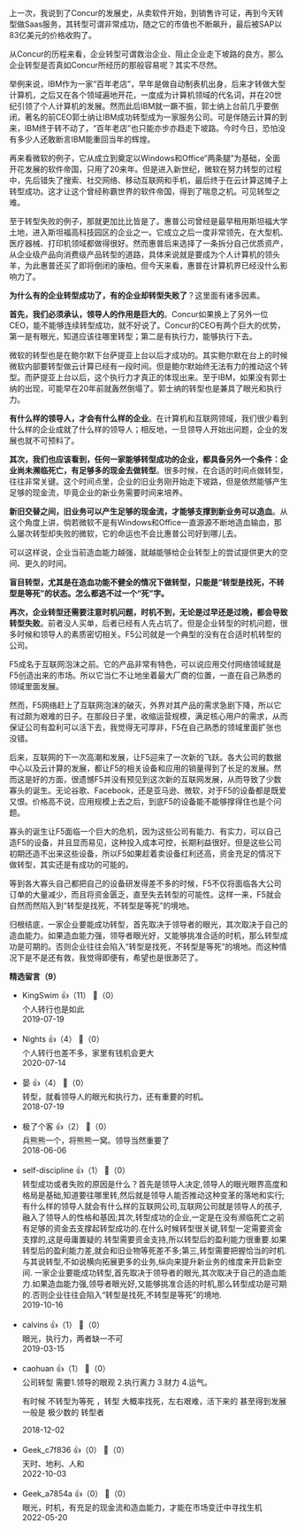 上一次，我说到了Concur的发展史，从卖软件开始，到销售许可证，再到今天转型做Saas服务，其转型可谓非常成功，随之它的市值也不断飙升，最后被SAP以83亿美元的价格收购了。

从Concur的历程来看，企业转型可谓救治企业、阻止企业走下坡路的良方。那么企业转型是否真如Concur所经历的那般容易呢？其实不尽然。

举例来说，IBM作为一家“百年老店”，早年是做自动制表机出身，后来才转做大型计算机，之后又在各个领域遍地开花，一度成为计算机领域的代名词，并在20世纪引领了个人计算机的发展。然而此后IBM就一蹶不振，郭士纳上台前几乎要倒闭，著名的前CEO郭士纳让IBM成功转型成为一家服务公司。可是伴随云计算的到来，IBM终于转不动了，“百年老店”也只能亦步亦趋走下坡路。今时今日，恐怕没有多少人还敢断言IBM能重回当年的辉煌。

再来看微软的例子，它从成立到奠定以Windows和Office“两条腿”为基础，全面开花发展的软件帝国，只用了20来年。但是进入新世纪，微软在努力转型的过程中，先后错失了搜索、社交网络、移动互联网和手机，最后终于在云计算这摊子上转型成功。这才让这个曾经称霸世界的软件帝国，得到了喘息之机。可见转型之难。

至于转型失败的例子，那就更加比比皆是了。惠普公司曾经是最早租用斯坦福大学土地，进入斯坦福高科技园区的企业之一。它成立之后一度非常领先，在大型机、医疗器械、打印机领域都做得很好。然而惠普后来选择了一条拆分自己优质资产，从企业级产品向消费级产品转型的道路，具体来说就是要成为个人计算机的领头羊，为此惠普还买了即将倒闭的康柏。但今天来看，惠普在计算机界已经没什么影响力了。

**为什么有的企业转型成功了，有的企业却转型失败了**？这里面有诸多因素。

**首先，我们必须承认，领导人的作用是巨大的**。Concur如果换上了另外一位CEO，能不能够连续转型成功，就不好说了。Concur的CEO有两个巨大的优势，第一是有眼光，知道应该往哪里转型；第二是有执行力，能够执行下去。

微软的转型也是在鲍尔默下台萨提亚上台以后才成功的。其实鲍尔默在台上的时候微软内部要转型做云计算已经有一段时间。但是鲍尔默始终无法有力的推动这个转型。而萨提亚上台以后，这个执行力才真正的体现出来。至于IBM，如果没有郭士纳的出现，可能早在20年前就轰然倒塌了。郭士纳的转型也是兼具了眼光和执行力。

**有什么样的领导人，才会有什么样的企业**。在计算机和互联网领域，我们很少看到什么样的企业成就了什么样的领导人；相反地，一旦领导人开始出问题，企业的发展也就不可预料了。

**其次，我们也应该看到，任何一家能够转型成功的企业，都具备另外一个条件：企业尚未濒临死亡，有足够多的现金去做转型**。很多时候，在合适的时间点做转型，往往非常关键。这个时间点里，企业的旧业务刚开始走下坡路，但是依然能够产生足够的现金流，毕竟企业的新业务需要时间来培养。

**新旧交替之间，旧业务可以产生足够的现金流，才能够支撑到新业务可以造血**。从这个角度上讲，倘若微软不是有Windows和Office一直源源不断地造血输血，那么屡次转型却失败的微软，它的命运也不会比惠普公司好到哪儿去。

可以这样说，企业当前造血能力越强，就越能够给企业转型上的尝试提供更大的空间、更久的时间。

**盲目转型，尤其是在造血功能不健全的情况下做转型，只能是“转型是找死，不转型是等死”的状态。怎么都逃不过一个“死”字。**

**再次，企业转型还需要注意时机问题，时机不到，无论是过早还是过晚，都会导致转型失败**。前者没人买单，后者已经有人先占坑了。但是企业转型的时机问题，很多时候和领导人的素质密切相关。F5公司就是一个典型的没有在合适时机转型的公司。

F5成名于互联网泡沫之前。它的产品非常有特色，可以说应用交付网络领域就是F5创造出来的市场。所以它当仁不让地坐着最大厂商的位置，一直在自己熟悉的领域里面发展。

然而，F5网络赶上了互联网泡沫的破灭，外界对其产品的需求急剧下降，所以它有过颇为艰难的日子。在那段日子里，收缩运营规模，满足核心用户的需求，从而保证公司有盈利可以活下去，我觉得无可厚非，F5在自己熟悉的领域里面扩张也没错。

后来，互联网的下一次高潮和发展，让F5迎来了一次新的飞跃。各大公司的数据中心以及云计算的发展，都让F5的相关设备和应用的销量得到了长足的发展。然而这是好的方面，很遗憾F5并没有预见到这次新的互联网发展，从而导致了少数寡头的诞生。无论谷歌、Facebook，还是亚马逊、微软，对于F5的设备都是既爱又恨。价格高不说，应用规模上去之后，到底F5的设备能不能够撑得住也是个问题。

寡头的诞生让F5面临一个巨大的危机，因为这些公司有能力、有实力，可以自己造F5的设备，并且显而易见，这种投入成本可控，长期利益很好。但是这些公司初期还造不出来这些设备，所以F5如果趁着卖设备红利还高，资金充足的情况下做转型，其实还是有成功的可能的。

等到各大寡头自己都把自己的设备研发得差不多的时候，F5不仅将面临各大公司订单的大量减少，而且将资金匮乏，直至失去转型的可能性。这样一来，F5就会自然而然陷入到“转型是找死，不转型是等死”的境地。

归根结底，一家企业要能成功转型，首先取决于领导者的眼光，其次取决于自己的造血能力。如果造血能力强，领导者眼光好，又能够挑准合适的时机，那么转型成功是可期的。否则企业往往会陷入“转型是找死，不转型是等死”的境地。而这种情况下是不是还有救，我觉得即便有，希望也是很渺茫了。
<div><strong>精选留言（9）</strong></div><ul>
<li><span>KingSwim</span> 👍（11） 💬（0）<div>个人转行也是如此</div>2019-07-19</li><br/><li><span>Nights</span> 👍（4） 💬（0）<div>个人转行也差不多，家里有钱机会更大</div>2020-07-14</li><br/><li><span>晏</span> 👍（4） 💬（0）<div>转型，就看领导人的眼光和执行力，还有重要的时机。</div>2018-07-19</li><br/><li><span>极了个客</span> 👍（2） 💬（0）<div>兵熊熊一个，将熊熊一窝。领导当然重要了</div>2018-06-06</li><br/><li><span>self-discipline</span> 👍（1） 💬（0）<div>转型成功或者失败的原因是什么？首先是领导人决定,领导人的眼光眼界高度和格局是基础,知道要往哪里转,然后就是领导人能否推动这种变革的落地和实行;有什么样的领导人就会有什么样的互联网公司,互联网公司就是领导人的孩子,融入了领导人的性格和基因;其次,转型成功的企业,一定是在没有濒临死亡之前有足够的资金去支撑起转型成功的.在什么时候转型很关键,转型一定需要资金支撑的,这是毋庸置疑的.转型需要资金支持,所以转型后的盈利能力很重要.如果转型后的盈利能力差,就会和旧业物等死差不多;第三,转型需要把握恰当的时机.与其说转型,不如说横向拓展更多的业务,纵向来提升新业务的维度来开启新空间.
一家企业要能成功转型,首先取决于领导者的眼光,其次取决于自己的造血能力.如果造血能力强,领导者眼光好,又能够挑准合适的时机,那么转型成功是可期的.否则企业往往会陷入“转型是找死,不转型是等死”的境地.</div>2019-10-16</li><br/><li><span>calvins</span> 👍（1） 💬（0）<div>眼光，执行力，两者缺一不可</div>2019-03-15</li><br/><li><span>caohuan</span> 👍（1） 💬（0）<div>公司转型 需要1.领导的眼观 2.执行离力 3.财力 4.运气。

有时候 不转型为等死 ，转型 大概率找死，左右艰难，活下来的 甚至得到发展 一般是 极少数的 转型者</div>2018-12-02</li><br/><li><span>Geek_c7f836</span> 👍（0） 💬（0）<div>天时、地利、人和</div>2022-10-03</li><br/><li><span>Geek_a7854a</span> 👍（0） 💬（0）<div>眼光，时机，有充足的现金流和造血能力，才能在市场变迁中寻找生机</div>2022-05-20</li><br/>
</ul>